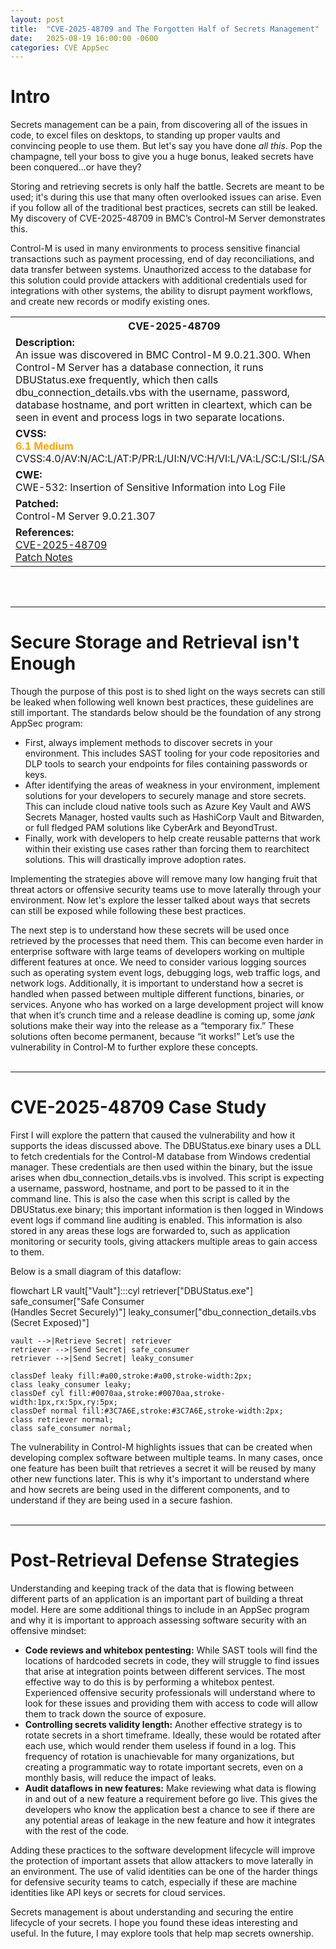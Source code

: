 ```yaml
---
layout: post
title:  "CVE-2025-48709 and The Forgotten Half of Secrets Management"
date:   2025-08-19 16:00:00 -0600
categories: CVE AppSec
---
```


# Intro

Secrets management can be a pain, from discovering all of the issues in code, to excel files on desktops, to standing up proper vaults and convincing people to use them. But let's say you have done *all this*. Pop the champagne, tell your boss to give you a huge bonus, leaked secrets have been conquered…or have they?

Storing and retrieving secrets is only half the battle. Secrets are meant to be used; it's during this use that many often overlooked issues can arise. Even if you follow all of the traditional best practices, secrets can still be leaked. My discovery of CVE-2025-48709 in BMC’s Control-M Server demonstrates this.

Control-M is used in many environments to process sensitive financial transactions such as payment processing, end of day reconciliations, and data transfer between systems. Unauthorized access to the database for this solution could provide attackers with additional credentials used for integrations with other systems, the ability to disrupt payment workflows, and create new records or modify existing ones.
<div>
<table>
  <tr>
    <th>CVE-2025-48709</th>
  </tr>
  <tr>
    <td><strong>Description:</strong><br>
    An issue was discovered in BMC Control-M 9.0.21.300. When Control-M Server has a database connection, it runs DBUStatus.exe frequently, which then calls dbu_connection_details.vbs with the username, password, database hostname, and port written in cleartext, which can be seen in event and process logs in two separate locations.
    </td>
  </tr>
  <tr>
    <td><strong>CVSS:</strong><br>
      <span style="color: orange; font-weight: bold;">6.1 Medium</span><br>
      CVSS:4.0/AV:N/AC:L/AT:P/PR:L/UI:N/VC:H/VI:L/VA:L/SC:L/SI:L/SA:L
    </td>
  </tr>
  <tr>
    <td><strong>CWE:</strong><br>
    CWE-532: Insertion of Sensitive Information into Log File
    </td>
  </tr>
  <tr>
    <td><strong>Patched:</strong><br>
    Control-M Server 9.0.21.307
    </td>
  </tr>
  <tr>
    <td><strong>References:</strong><br>
    <a href="https://www.cve.org/CVERecord?id=CVE-2025-48709">CVE-2025-48709</a><br>
    <a href="https://docs.bmc.com/xwiki/bin/view/Control-M-Orchestration/Control-M/ctm9021/Patches/Control-M-Server-PACTV-9-0-21-307/">Patch Notes</a>
    </td>
  </tr>
</table>
</div>
<br><br>

---

# Secure Storage and Retrieval isn't Enough

Though the purpose of this post is to shed light on the ways secrets can still be leaked when following well known best practices, these guidelines are still important. The standards below should be the foundation of any strong AppSec program:

- First, always implement methods to discover secrets in your environment. This includes SAST tooling for your code repositories and DLP tools to search your endpoints for files containing passwords or keys.
- After identifying the areas of weakness in your environment, implement solutions for your developers to securely manage and store secrets. This can include cloud native tools such as Azure Key Vault and AWS Secrets Manager, hosted vaults such as HashiCorp Vault and Bitwarden, or full fledged PAM solutions like CyberArk and BeyondTrust.
- Finally, work with developers to help create reusable patterns that work within their existing use cases rather than forcing them to rearchitect solutions. This will drastically improve adoption rates.

Implementing the strategies above will remove many low hanging fruit that threat actors or offensive security teams use to move laterally through your environment. Now let's explore the lesser talked about ways that secrets can still be exposed while following these best practices.

The next step is to understand how these secrets will be used once retrieved by the processes that need them. This can become even harder in enterprise software with large teams of developers working on multiple different features at once. We need to consider various logging sources such as operating system event logs, debugging logs, web traffic logs, and network logs. Additionally, it is important to understand how a secret is handled when passed between multiple different functions, binaries, or services. Anyone who has worked on a large development project will know that when it’s crunch time and a release deadline is coming up, some *jank* solutions make their way into the release as a “temporary fix.” These solutions often become permanent, because “it works!” Let’s use the vulnerability in Control-M to further explore these concepts.
<br><br>

---

# CVE-2025-48709 Case Study

First I will explore the pattern that caused the vulnerability and how it supports the ideas discussed above. The DBUStatus.exe binary uses a DLL to fetch credentials for the Control-M database from Windows credential manager. These credentials are then used within the binary, but the issue arises when dbu_connection_details.vbs is involved. This script is expecting a username, password, hostname, and port to be passed to it in the command line. This is also the case when this script is called by the DBUStatus.exe binary; this important information is then logged in Windows event logs if command line auditing is enabled. This information is also stored in any areas these logs are forwarded to, such as application monitoring or security tools, giving attackers multiple areas to gain access to them.

Below is a small diagram of this dataflow:

<div class="mermaid">
flowchart LR
    vault["Vault"]:::cyl
    retriever["DBUStatus.exe"]
    safe_consumer["Safe Consumer<br/> (Handles Secret Securely)"]
    leaky_consumer["dbu_connection_details.vbs<br/> (Secret Exposed)"]

    vault -->|Retrieve Secret| retriever
    retriever -->|Send Secret| safe_consumer
    retriever -->|Send Secret| leaky_consumer

    classDef leaky fill:#a00,stroke:#a00,stroke-width:2px;
    class leaky_consumer leaky;
    classDef cyl fill:#0070aa,stroke:#0070aa,stroke-width:1px,rx:5px,ry:5px;
    classDef normal fill:#3C7A6E,stroke:#3C7A6E,stroke-width:2px;
    class retriever normal;
    class safe_consumer normal;
</div>

The vulnerability in Control-M highlights issues that can be created when developing complex software between multiple teams. In many cases, once one feature has been built that retrieves a secret it will be reused by many other new functions later. This is why it's important to understand where and how secrets are being used in the different components, and to understand if they are being used in a secure fashion. 
<br><br>

---

# Post-Retrieval Defense Strategies

Understanding and keeping track of the data that is flowing between different parts of an application is an important part of building a threat model. Here are some additional things to include in an AppSec program and why it is important to approach assessing software security with an offensive mindset:
- **Code reviews and whitebox pentesting:** While SAST tools will find the locations of hardcoded secrets in code, they will struggle to find issues that arise at integration points between different services. The most effective way to do this is by performing a whitebox pentest. Experienced offensive security professionals will understand where to look for these issues and providing them with access to code will allow them to track down the source of exposure.
- **Controlling secrets validity length:** Another effective strategy is to rotate secrets in a short timeframe. Ideally, these would be rotated after each use, which would render them useless if found in a log. This frequency of rotation is unachievable for many organizations, but creating a programmatic way to rotate important secrets, even on a monthly basis, will reduce the impact of leaks. 
- **Audit dataflows in new features:** Make reviewing what data is flowing in and out of a new feature a requirement before go live. This gives the developers who know the application best a chance to see if there are any potential areas of leakage in the new feature and how it integrates with the rest of the code.

Adding these practices to the software development lifecycle will improve the protection of important assets that allow attackers to move laterally in an environment. The use of valid identities can be one of the harder things for defensive security teams to catch, especially if these are machine identities like API keys or secrets for cloud services.

Secrets management is about understanding and securing the entire lifecycle of your secrets. I hope you found these ideas interesting and useful. In the future, I may explore tools that help map secrets ownership.